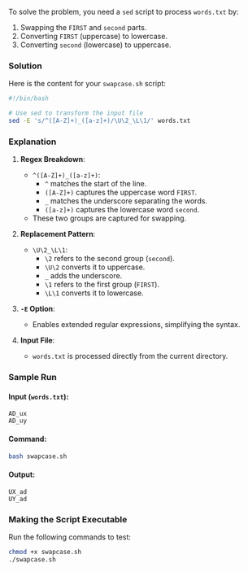 To solve the problem, you need a `sed` script to process `words.txt` by:

1. Swapping the `FIRST` and `second` parts.
2. Converting `FIRST` (uppercase) to lowercase.
3. Converting `second` (lowercase) to uppercase.

### Solution

Here is the content for your `swapcase.sh` script:

```bash
#!/bin/bash

# Use sed to transform the input file
sed -E 's/^([A-Z]+)_([a-z]+)/\U\2_\L\1/' words.txt
```

### Explanation

1. **Regex Breakdown**:
   - `^([A-Z]+)_([a-z]+)`:
     - `^` matches the start of the line.
     - `([A-Z]+)` captures the uppercase word `FIRST`.
     - `_` matches the underscore separating the words.
     - `([a-z]+)` captures the lowercase word `second`.
   - These two groups are captured for swapping.

2. **Replacement Pattern**:
   - `\U\2_\L\1`:
     - `\2` refers to the second group (`second`).
     - `\U\2` converts it to uppercase.
     - `_` adds the underscore.
     - `\1` refers to the first group (`FIRST`).
     - `\L\1` converts it to lowercase.

3. **`-E` Option**:
   - Enables extended regular expressions, simplifying the syntax.

4. **Input File**:
   - `words.txt` is processed directly from the current directory.

### Sample Run

#### Input (`words.txt`):
```text
AD_ux
AD_uy
```

#### Command:
```bash
bash swapcase.sh
```

#### Output:
```text
UX_ad
UY_ad
```

### Making the Script Executable
Run the following commands to test:
```bash
chmod +x swapcase.sh
./swapcase.sh
```
